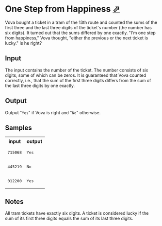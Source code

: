 # One Step from Happiness [⬀](https://acm.timus.ru/problem.aspx?space=1&num=1493)

Vova bought a ticket in a tram of the 13th route and counted the sums of the first three and the last three digits of the ticket's number (the number has six digits). It turned out that the sums differed by one exactly. "I'm one step from happiness," Vova thought, "either the previous or the next ticket is lucky." Is he right?

## Input

The input contains the number of the ticket. The number consists of six digits, some of which can be zeros. It is guaranteed that Vova counted correctly, i.e., that the sum of the first three digits differs from the sum of the last three digits by one exactly.

## Output

Output "`Yes`" if Vova is right and "`No`" otherwise.

## Samples

<table>
<tr>
<th>input</th>
<th>output</th>
</tr>
<tr>
<td style="vertical-align: top">
<pre>
715068
</pre>
</td>
<td style="vertical-align: top">
<pre>
Yes
</pre>
</td>
</tr>
<tr>
<td style="vertical-align: top">
<pre>
445219
</pre>
</td>
<td style="vertical-align: top">
<pre>
No
</pre>
</td>
</tr>
<tr>
<td style="vertical-align: top">
<pre>
012200
</pre>
</td>
<td style="vertical-align: top">
<pre>
Yes
</pre>
</td>
</tr>
</table>

## Notes

All tram tickets have exactly six digits. A ticket is considered lucky if the sum of its first three digits equals the sum of its last three digits.
